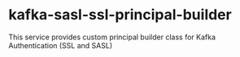 # kafka-sasl-ssl-principal-builder
This service provides custom principal builder class for Kafka Authentication (SSL and SASL)
